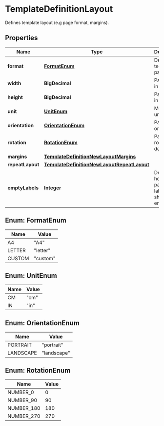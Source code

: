 

# TemplateDefinitionLayout

Defines template layout (e.g page format, margins).

## Properties

| Name | Type | Description | Notes |
|------------ | ------------- | ------------- | -------------|
|**format** | [**FormatEnum**](#FormatEnum) | Defines template page size |  [optional] |
|**width** | **BigDecimal** | Page width in units |  [optional] |
|**height** | **BigDecimal** | Page height in units |  [optional] |
|**unit** | [**UnitEnum**](#UnitEnum) | Measure unit |  [optional] |
|**orientation** | [**OrientationEnum**](#OrientationEnum) | Page orientation |  [optional] |
|**rotation** | [**RotationEnum**](#RotationEnum) | Page rotation in degrees |  [optional] |
|**margins** | [**TemplateDefinitionNewLayoutMargins**](TemplateDefinitionNewLayoutMargins.md) |  |  [optional] |
|**repeatLayout** | [**TemplateDefinitionNewLayoutRepeatLayout**](TemplateDefinitionNewLayoutRepeatLayout.md) |  |  [optional] |
|**emptyLabels** | **Integer** | Defines how many pages or labels should be empty |  [optional] |



## Enum: FormatEnum

| Name | Value |
|---- | -----|
| A4 | &quot;A4&quot; |
| LETTER | &quot;letter&quot; |
| CUSTOM | &quot;custom&quot; |



## Enum: UnitEnum

| Name | Value |
|---- | -----|
| CM | &quot;cm&quot; |
| IN | &quot;in&quot; |



## Enum: OrientationEnum

| Name | Value |
|---- | -----|
| PORTRAIT | &quot;portrait&quot; |
| LANDSCAPE | &quot;landscape&quot; |



## Enum: RotationEnum

| Name | Value |
|---- | -----|
| NUMBER_0 | 0 |
| NUMBER_90 | 90 |
| NUMBER_180 | 180 |
| NUMBER_270 | 270 |



